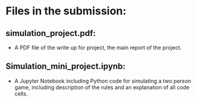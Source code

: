 # Files in the submission: 

## simulation_project.pdf: 

- A PDF file of the write up for project, the main report of the project. 

## Simulation_mini_project.ipynb: 

- A Jupyter Notebook including Python code for simulating a two person game, including description of the rules and an explanation of all code cells. 